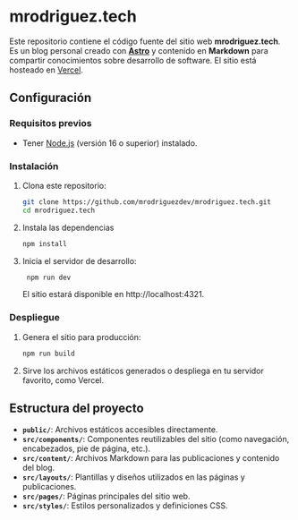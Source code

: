 # mrodriguez.tech

Este repositorio contiene el código fuente del sitio web **mrodriguez.tech**. Es un blog personal creado con [**Astro**](https://astro.build/) y contenido en **Markdown** para compartir conocimientos sobre desarrollo de software. El sitio está hosteado en [Vercel](https://vercel.com/).

## Configuración

### Requisitos previos

- Tener [Node.js](https://nodejs.org/) (versión 16 o superior) instalado.

### Instalación

1. Clona este repositorio:

   ```bash
   git clone https://github.com/mrodriguezdev/mrodriguez.tech.git
   cd mrodriguez.tech
   ```

2. Instala las dependencias

   ```bash
   npm install
   ```

3. Inicia el servidor de desarrollo:

   ```bash
    npm run dev
   ```
   El sitio estará disponible en http://localhost:4321.


### Despliegue

1. Genera el sitio para producción:

   ```bash
   npm run build
   ```

2. Sirve los archivos estáticos generados o despliega en tu servidor favorito, como Vercel.

## Estructura del proyecto

- **`public/`**: Archivos estáticos accesibles directamente.
- **`src/components/`**: Componentes reutilizables del sitio (como navegación, encabezados, pie de página, etc.).
- **`src/content/`**: Archivos Markdown para las publicaciones y contenido del blog.
- **`src/layouts/`**: Plantillas y diseños utilizados en las páginas y publicaciones.
- **`src/pages/`**: Páginas principales del sitio web.
- **`src/styles/`**: Estilos personalizados y definiciones CSS.
